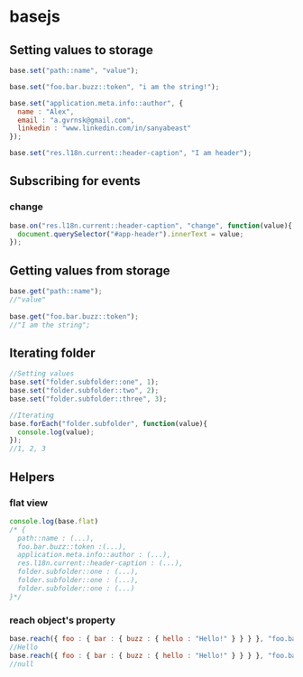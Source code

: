 # basejs

## Setting values to storage

```javascript
base.set("path::name", "value");

base.set("foo.bar.buzz::token", "i am the string!");

base.set("application.meta.info::author", {
  name : "Alex",
  email : "a.gvrnsk@gmail.com",
  linkedin : "www.linkedin.com/in/sanyabeast"
});

base.set("res.l18n.current::header-caption", "I am header");
```

## Subscribing for events
### change

```javascript
base.on("res.l18n.current::header-caption", "change", function(value){
  document.querySelector("#app-header").innerText = value;
});
```

## Getting values from storage

```javascript
base.get("path::name");
//"value"
 
base.get("foo.bar.buzz::token");
//"I am the string";
```

## Iterating folder

```javascript
//Setting values
base.set("folder.subfolder::one", 1);
base.set("folder.subfolder::two", 2);
base.set("folder.subfolder::three", 3);

//Iterating
base.forEach("folder.subfolder", function(value){
  console.log(value);
});
//1, 2, 3
```

## Helpers
### flat view

```javascript
console.log(base.flat)
/* {
  path::name : (...),
  foo.bar.buzz::token :(...),
  application.meta.info::author : (...),
  res.l18n.current::header-caption : (...),
  folder.subfolder::one : (...),
  folder.subfolder::one : (...),
  folder.subfolder::one : (...)
}*/
```

### reach object's property

```javascript
base.reach({ foo : { bar : { buzz : { hello : "Hello!" } } } }, "foo.bar.buzz.hello");
//Hello
base.reach({ foo : { bar : { buzz : { hello : "Hello!" } } } }, "foo.bar.buzz.goodbye");
//null
```

